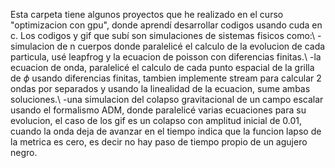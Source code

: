 Esta carpeta tiene algunos proyectos que he realizado en el curso "optimizacion con gpu", donde aprendí desarrollar codigos usando cuda en c.
Los codigos y gif que subí son simulaciones de sistemas fisicos como:\\
-simulacion de n cuerpos donde paralelicé el calculo de la evolucion de cada particula, usé leapfrog y la ecuacion de poisson con diferencias finitas.\\
-la ecuacion de onda, paralelicé el calculo de cada punto espacial de la grilla de $\phi$ usando diferencias finitas, tambien implemente stream para
  calcular 2 ondas por separados y usando la linealidad de la ecuacion, sume ambas soluciones.\\
-una simulacion del colapso gravitacional de un campo escalar usando el formalismo ADM, donde paralelicé varias ecuaciones para su evolucion, el caso de los gif es un colapso
  con amplitud inicial de 0.01, cuando la onda deja de avanzar en el tiempo indica que la funcion lapso de la metrica es cero, es decir no hay paso de tiempo
  propio de un agujero negro.
